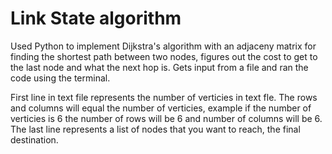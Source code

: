 # Link State algorithm
Used Python to implement Dijkstra's algorithm with an adjaceny matrix for finding the shortest path between two nodes, figures out the cost to get to the last node and what the next hop is. Gets input from a file and ran the code using the terminal.

First line in text file represents the number of verticies in text fle.
The rows and columns will equal the number of verticies, example if the number of verticies is 6 the number of rows will be 6 and number of columns will be 6.
The last line represents a list of nodes that you want to reach, the final destination.
